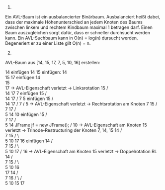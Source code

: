 1)

Ein AVL-Baum ist ein ausbalancierter Binärbaum. Ausbalanciert heißt dabei, dass der maximale Höhenunterschied an jedem
Knoten des Baums zwischen linkem und rechtem Kindbaum maximal 1 betragen darf. Einen Baum auszugleichen sorgt dafür,
dass er schneller durchsucht werden kann. Ein AVL-Suchbaum kann in O(n) = log(n) dursucht werden. Degeneriert er zu
einer Liste gilt O(n) = n.

2)

AVL-Baum aus [14, 15, 17, 7, 5, 10, 16] erstellen:

14 einfügen 14 15 einfügen:
14
\
15 17 einfügen 14
\
15
\
17 -> AVL-Eigenschaft verletzt -> Linksrotation 15 /  \
14 17 7 einfügen 15 /  \
14 17 / 7 5 einfügen 15 /  \
14 17 / 7 / 5 -> AVL-Eigenschaft verletzt -> Rechtsrotation am Knoten 7 15 /  \
7 17 / \
5 14 10 einfügen 15 /  \
7 17 / \
5 14 JFrame jf = new JFrame(); / 10 -> AVL-Eigenschaft am Knoten 15 verletzt -> Trinode-Restructuring der Knoten 7, 14,
15 14 /  \
7 15 / \     \
5 10 17 16 einfügen 14 /    \
7 15 / \       \
5 10 17 / 16 -> AVL-Eigenschaft am Knoten 15 verletzt -> Doppelrotation RL 14 /    \
7 15 / \       \
5 10 16
\
17 14 /    \
7 16 / \ /  \
5 10 15 17




    


    
            